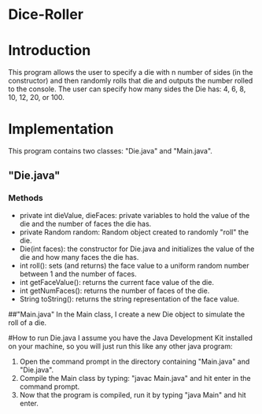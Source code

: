 # Dice-Roller

# Introduction
This program allows the user to specify a die with n number of sides (in the constructor) and then randomly rolls that die and outputs the number rolled to the console. The user can specify how many sides the Die has: 4, 6, 8, 10, 12, 20, or 100. 

# Implementation
This program contains two classes: "Die.java" and "Main.java". 

## "Die.java" 
### Methods
*   private int dieValue, dieFaces: private variables to hold the value of the die and the number of faces the die has.
*  private Random random: Random object created to randomly "roll" the die.
*  Die(int faces): the constructor for Die.java and initializes the value of the die and how many faces the die has. 
*  int roll(): sets (and returns) the face value to a uniform random number between 1 and the number of faces. 
*  int getFaceValue(): returns the current face value of the die. 
*  int getNumFaces(): returns the number of faces of the die. 
*  String toString(): returns the string representation of the face value.

##"Main.java" 
In the Main class, I create a new Die object to simulate the roll of a die. 

#How to run Die.java
I assume you have the Java Development Kit installed on your machine, so you will just run this like any other java program: 
  1.  Open the command prompt in the directory containing "Main.java" and "Die.java". 
  2.  Compile the Main class by typing: "javac Main.java" and hit enter in the command prompt. 
  3.  Now that the program is compiled, run it by typing "java Main" and hit enter.

